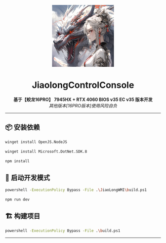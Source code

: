 <p align="center">
  <img src="./resources/icon.png?raw=true" alt="Logo" height="200">
</p>

<h1 align="center">JiaolongControlConsole</h1>

<p align="center">
  <strong>基于【蛟龙16PRO】 7945HX + RTX 4060 BIOS v35 EC v35 版本开发</strong><br>
  <em>其他版本[16PRO版本]使用风险自负</em>
</p>

---

## 📦 安装依赖
```bash
winget install OpenJS.NodeJS
```
```bash
winget install Microsoft.DotNet.SDK.8
```
```bash
npm install
```

## 🧪 启动开发模式

```bash
powershell -ExecutionPolicy Bypass -File .\JiaoLongWMI\build.ps1
```
```bash
npm run dev
```
## 🏗️ 构建项目

```bash
powershell -ExecutionPolicy Bypass -File .\build.ps1
```

---
